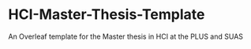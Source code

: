 # HCI-Master-Thesis-Template
An Overleaf template for the Master thesis in HCI at the PLUS and SUAS
